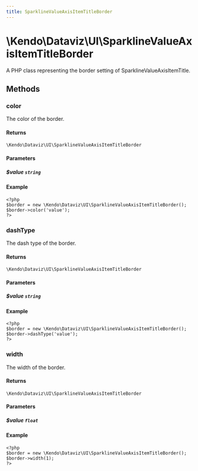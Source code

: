 ```yaml
---
title: SparklineValueAxisItemTitleBorder
---
```


# \Kendo\Dataviz\UI\SparklineValueAxisItemTitleBorder

A PHP class representing the border setting of SparklineValueAxisItemTitle.


## Methods

### color
The color of the border.

#### Returns
`\Kendo\Dataviz\UI\SparklineValueAxisItemTitleBorder`

#### Parameters

##### $value `string`



#### Example 
    <?php
    $border = new \Kendo\Dataviz\UI\SparklineValueAxisItemTitleBorder();
    $border->color('value');
    ?>

### dashType
The dash type of the border.

#### Returns
`\Kendo\Dataviz\UI\SparklineValueAxisItemTitleBorder`

#### Parameters

##### $value `string`



#### Example 
    <?php
    $border = new \Kendo\Dataviz\UI\SparklineValueAxisItemTitleBorder();
    $border->dashType('value');
    ?>

### width
The width of the border.

#### Returns
`\Kendo\Dataviz\UI\SparklineValueAxisItemTitleBorder`

#### Parameters

##### $value `float`



#### Example 
    <?php
    $border = new \Kendo\Dataviz\UI\SparklineValueAxisItemTitleBorder();
    $border->width(1);
    ?>

